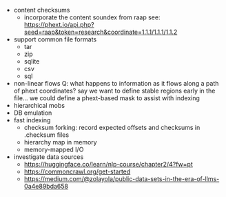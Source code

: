 * content checksums
  * incorporate the content soundex from raap
    see: https://phext.io/api.php?seed=raap&token=research&coordinate=1.1.1/1.1.1/1.1.2
* support common file formats
  * tar
  * zip
  * sqlite
  * csv
  * sql
* non-linear flows
  Q: what happens to information as it flows along a path of phext coordinates?
  say we want to define stable regions early in the file...
  we could define a phext-based mask to assist with indexing
* hierarchical mobs
* DB emulation
* fast indexing
  * checksum forking: record expected offsets and checksums in .checksum files
  * hierarchy map in memory
  * memory-mapped I/O
* investigate data sources
  * https://huggingface.co/learn/nlp-course/chapter2/4?fw=pt
  * https://commoncrawl.org/get-started
  * https://medium.com/@zolayola/public-data-sets-in-the-era-of-llms-0a4e89bda658